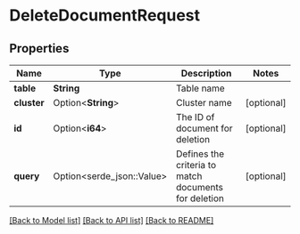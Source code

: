 # DeleteDocumentRequest

## Properties

Name | Type | Description | Notes
------------ | ------------- | ------------- | -------------
**table** | **String** | Table name | 
**cluster** | Option<**String**> | Cluster name | [optional]
**id** | Option<**i64**> | The ID of document for deletion | [optional]
**query** | Option<serde_json::Value> | Defines the criteria to match documents for deletion | [optional]

[[Back to Model list]](../README.md#documentation-for-models) [[Back to API list]](../README.md#documentation-for-api-endpoints) [[Back to README]](../README.md)


